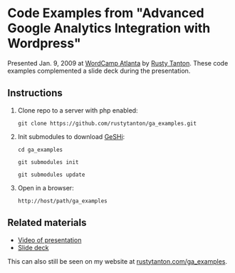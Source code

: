 Code Examples from "Advanced Google Analytics Integration with Wordpress"
=========================================================================

Presented Jan. 9, 2009 at [WordCamp Atlanta](http://atlanta.wordcamp.org) by [Rusty Tanton](mailto:rusty.tanton@gmail.com). These code examples complemented a slide deck during the presentation. 

Instructions
------------
1. 	Clone repo to a server with php enabled:

	`git clone https://github.com/rustytanton/ga_examples.git`

2.	Init submodules to download [GeSHi](https://github.com/benji07/GeSHi):

	`cd ga_examples`
	
	`git submodules init`	
	
	`git submodules update`

3.	Open in a browser:

	`http://host/path/ga_examples`

Related materials
-----------------
* [Video of presentation](http://vimeo.com/8651024)
* [Slide deck](https://docs.google.com/present/edit?id=0AbryW7sEBEUjZGhmdmR2cmtfNjBuZnNrOHhkbg&hl=en&pli=1)

This can also still be seen on my website at [rustytanton.com/ga_examples](http://rustytanton.com/ga_examples/).
